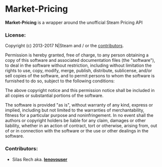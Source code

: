 # Market-Pricing

**Market-Pricing** is a wrapper around the unofficial Steam Pricing API

### License:

Copyright (c) 2013-2017 N|Steam and / or the [contributors](#contributors).

Permission is hereby granted, free of charge, to any person obtaining a
copy of this software and associated documentation files (the "software"),
to deal in the software without restriction, including without limitation
the rights to use, copy, modify, merge, publish, distribute, sublicense,
and/or sell copies of the software, and to permit persons to whom the software
is furnished to do so, subject to the following conditions:

The above copyright notice and this permission notice shall be included in
all copies or substantial portions of the software.

The software is provided "as is", without warranty of any kind, express or
implied, including but not limited to the warranties of merchantability,
fitness for a particular purpose and noninfringement. In no event shall the
authors or copyright holders be liable for any claim, damages or other
liability, whether in an action of contract, tort or otherwise, arising
from, out of or in connection with the software or the use or other dealings
in the software.

### Contributors:

 * Silas Rech aka. **[lenovouser](mailto:silas.rech@protonmail.com)**
